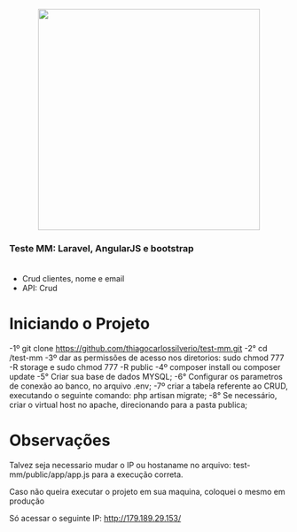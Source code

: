 <p align="center"><a href="https://laravel.com" target="_blank"><img src="https://raw.githubusercontent.com/laravel/art/master/logo-lockup/5%20SVG/2%20CMYK/1%20Full%20Color/laravel-logolockup-cmyk-red.svg" width="400"></a></p>


### Teste MM: Laravel, AngularJS e bootstrap <br/><br />

- Crud clientes, nome e email<br />
- API: Crud<br />


# Iniciando o Projeto
-1º git clone https://github.com/thiagocarlossilverio/test-mm.git
-2° cd /test-mm
-3º dar as permissões de acesso nos diretorios: sudo chmod 777 -R storage e sudo chmod 777 -R public
-4º composer install ou composer update
-5° Criar sua base de dados MYSQL;
-6° Configurar os parametros de conexão ao banco, no arquivo .env;
-7º criar a tabela referente ao CRUD, executando o seguinte comando: php artisan migrate;
-8° Se necessário, criar o virtual host no apache, direcionando para a pasta publica;


# Observações
Talvez seja necessario mudar o IP ou hostaname no arquivo: test-mm/public/app/app.js
para a execução correta.



Caso não queira executar o projeto em sua maquina, coloquei o mesmo em produção

Só acessar o seguinte IP: http://179.189.29.153/
